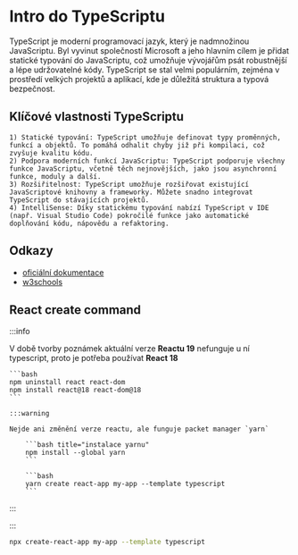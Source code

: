 # Intro do TypeScriptu

TypeScript je moderní programovací jazyk, který je nadmnožinou JavaScriptu. Byl vyvinut společností Microsoft a jeho hlavním cílem je přidat statické typování do JavaScriptu, což umožňuje vývojářům psát robustnější a lépe udržovatelné kódy. TypeScript se stal velmi populárním, zejména v prostředí velkých projektů a aplikací, kde je důležitá struktura a typová bezpečnost.

Klíčové vlastnosti TypeScriptu
---
    1) Statické typování: TypeScript umožňuje definovat typy proměnných, funkcí a objektů. To pomáhá odhalit chyby již při kompilaci, což zvyšuje kvalitu kódu.
    2) Podpora moderních funkcí JavaScriptu: TypeScript podporuje všechny funkce JavaScriptu, včetně těch nejnovějších, jako jsou asynchronní funkce, moduly a další.
    3) Rozšiřitelnost: TypeScript umožňuje rozšiřovat existující JavaScriptové knihovny a frameworky. Můžete snadno integrovat TypeScript do stávajících projektů.
    4) IntelliSense: Díky statickému typování nabízí TypeScript v IDE (např. Visual Studio Code) pokročilé funkce jako automatické doplňování kódu, nápovědu a refaktoring.

## Odkazy

- [oficiální dokumentace](https://www.typescriptlang.org/docs/handbook/typescript-in-5-minutes.html)
- [w3schools](https://www.w3schools.com/typescript/index.php)

## React create command

:::info

V době tvorby poznámek aktuální verze **Reactu 19** nefunguje u ní typescript, proto je potřeba používat **React 18**

    ```bash
    npm uninstall react react-dom
    npm install react@18 react-dom@18
    ```

    :::warning

    Nejde ani změnění verze reactu, ale funguje packet manager `yarn`

        ```bash title="instalace yarnu"
        npm install --global yarn
        ```

        ```bash
        yarn create react-app my-app --template typescript
        ```

:::

:::

```bash title="vytvoření typescript reactu"
npx create-react-app my-app --template typescript
```

<div
    style={{
        background:"transparent",
        width:"100%",
        height:"150px"
    }}
>
    <img
    alt=""
    src="/img-docs/typescript/Typescript_logo_2020.svg.png"
    style={{height:"100%"}}
    ></img>
</div>
